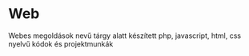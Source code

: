 # Web
Webes megoldások nevű tárgy alatt készített php, javascript, html, css nyelvű kódok és projektmunkák
